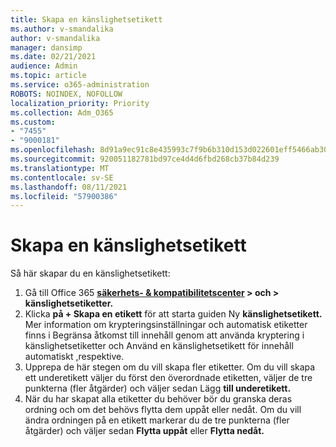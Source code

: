 ```yaml
---
title: Skapa en känslighetsetikett
ms.author: v-smandalika
author: v-smandalika
manager: dansimp
ms.date: 02/21/2021
audience: Admin
ms.topic: article
ms.service: o365-administration
ROBOTS: NOINDEX, NOFOLLOW
localization_priority: Priority
ms.collection: Adm_O365
ms.custom:
- "7455"
- "9000181"
ms.openlocfilehash: 8d91a9ec91c8e435993c7f9b6b310d153d022601eff5466ab30782f8e8f560ed
ms.sourcegitcommit: 920051182781bd97ce4d4d6fbd268cb37b84d239
ms.translationtype: MT
ms.contentlocale: sv-SE
ms.lasthandoff: 08/11/2021
ms.locfileid: "57900386"
---
```

# <a name="create-a-sensitivity-label"></a>Skapa en känslighetsetikett

Så här skapar du en känslighetsetikett:

1. Gå till Office 365 **[säkerhets- & kompatibilitetscenter](https://sip.protection.office.com/) > och > känslighetsetiketter.**
2. Klicka **på + Skapa en etikett** för att starta guiden Ny **känslighetsetikett.** Mer information om krypteringsinställningar och [](https://docs.microsoft.com/microsoft-365/compliance/encryption-sensitivity-labels) automatisk etiketter finns i Begränsa åtkomst till innehåll genom att använda kryptering i känslighetsetiketter och Använd en känslighetsetikett för innehåll automatiskt [,](https://docs.microsoft.com/microsoft-365/compliance/apply-sensitivity-label-automatically)respektive.
3. Upprepa de här stegen om du vill skapa fler etiketter. Om du vill skapa ett underetikett väljer du först den överordnade etiketten, väljer de tre punkterna (fler åtgärder) och väljer sedan Lägg **till underetikett.**
4. När du har skapat alla etiketter du behöver bör du granska deras ordning och om det behövs flytta dem uppåt eller nedåt. Om du vill ändra ordningen på en etikett markerar du de tre punkterna (fler åtgärder) och väljer sedan **Flytta uppåt** eller **Flytta nedåt.** 
